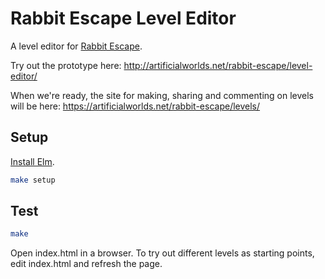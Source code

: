 # Rabbit Escape Level Editor

A level editor for [Rabbit Escape](http://artificialworlds.net/rabbit-escape).

Try out the prototype here: http://artificialworlds.net/rabbit-escape/level-editor/

When we're ready, the site for making, sharing and commenting on levels will be here: https://artificialworlds.net/rabbit-escape/levels/

## Setup

[Install Elm](https://guide.elm-lang.org/install.html).

```bash
make setup
```


## Test

```bash
make
```

Open index.html in a browser.  To try out different levels as starting
points, edit index.html and refresh the page.
